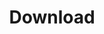 ---
title: Download
description: "meta description"
draft: false
plans:
- title: macOS
  recommended: true
  button:
    label: Download
    link: "https://download.linkmou.se/linkmouse_0.0.26_x64_en-US.msi"

- title: Windows
  recommended: true
  button:
    label: Download
    link: "https://download.linkmou.se/linkmouse_0.0.26_x64_en-US.msi"

- title: Linux
  recommended: true
  button:
    label: Download
    link: "https://download.linkmou.se/linkmouse_0.0.26_x64_en-US.msi"
    
---